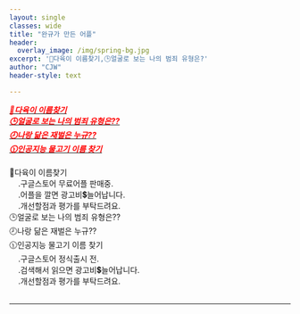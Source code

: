 ```yaml
--- 
layout: single
classes: wide
title: "완규가 만든 어플"
header:
  overlay_image: /img/spring-bg.jpg
excerpt: '💯다육이 이름찾기,🕒얼굴로 보는 나의 범죄 유형은?'
author: "CJW"
header-style: text

---  
```


 [<span style="color:red">***💯다육이 이름찾기***</span>](https://da6.netlify.app/#.Yh3cF7Jc.kakaotalk)<br>
 [<span style="color:red">***🕒얼굴로 보는 나의 범죄 유형은??***</span>](https://facescience.netlify.app/)<br>
 [<span style="color:red">***🕗나랑 닮은 재벌은 누규??***</span>](https://richguy.netlify.app/)<br>
 [<span style="color:red">***🕦인공지능 물고기 이름 찾기***</span>](https://fishname.netlify.app/)<br>
<br>
💯다육이 이름찾기<br>
&nbsp;&nbsp;&nbsp;&nbsp;.구글스토어 무료어플 판매중.<br>
&nbsp;&nbsp;&nbsp;&nbsp;.어플을 깔면 광고비💲늘어납니다.<br>
&nbsp;&nbsp;&nbsp;&nbsp;.개선할점과 평가를 부탁드려요.<br>
🕒얼굴로 보는 나의 범죄 유형은??<br>
🕗나랑 닮은 재벌은 누규??<br>
🕦인공지능 물고기 이름 찾기<br>
&nbsp;&nbsp;&nbsp;&nbsp;.구글스토어 정식출시 전.<br>
&nbsp;&nbsp;&nbsp;&nbsp;.검색해서 읽으면 광고비💲늘어납니다.<br>
&nbsp;&nbsp;&nbsp;&nbsp;.개선할점과 평가를 부탁드려요.<br>
<br>

---
